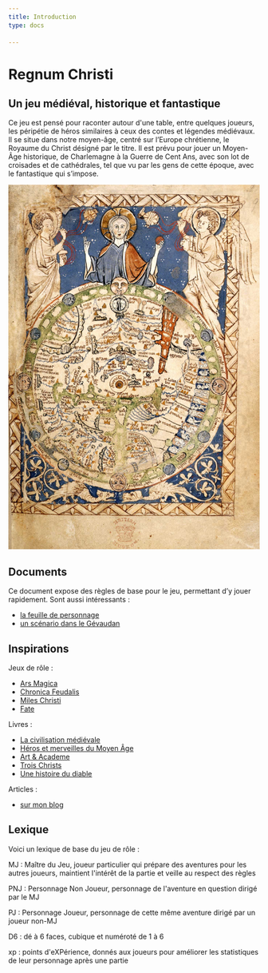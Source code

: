 ```yaml
---
title: Introduction
type: docs

---
```

# Regnum Christi

## Un jeu médiéval, historique et fantastique

Ce jeu est pensé pour raconter autour d'une table, entre quelques joueurs, les péripétie de héros similaires à ceux des contes et légendes médiévaux. Il se situe dans notre moyen-âge, centré sur l’Europe chrétienne, le Royaume du Christ désigné par le titre. Il est prévu pour jouer un Moyen-Âge historique, de Charlemagne à la Guerre de Cent Ans, avec son lot de croisades et de cathédrales, tel que vu par les gens de cette époque, avec le fantastique qui s’impose.

![Salter map](mappsalter-l.jpg)

## Documents

Ce document expose des règles de base pour le jeu, permettant d’y jouer rapidement. Sont aussi intéressants :

* [la feuille de personnage](https://docs.google.com/open?id=0B_CckUs46aGSblF2MHJpa2wtWWs)
* [un scénario dans le Gévaudan](https://docs.google.com/document/d/1XOmPMwdPxh93i9Uz1DimVHcO7uSmLE7K1iXmLJl5cDQ/edit)

## Inspirations

Jeux de rôle :

- [Ars Magica](http://www.atlas-games.com/arm5/)
- [Chronica Feudalis](http://chronicafeudalis.com/)
- [Miles Christi](http://www.legrog.org/jeux/miles-christi)
- [Fate](https://fate-srd.fr/wikifate/fatecore/start)

Livres :

- [La civilisation médiévale](http://imrryran.wordpress.com/2011/01/14/la-civilisation-medievale-de-jacques-le-goff/)
- [Héros et merveilles du Moyen Âge](http://imrryran.wordpress.com/2011/01/12/heros-et-merveilles-du-moyen-age-de-jacques-le-goff/)
- [Art &amp; Academe](http://imrryran.wordpress.com/2010/12/30/art-academe/)
- [Trois Christs](http://imrryran.wordpress.com/2011/10/02/trois-christs-de-valerie-mangin-denis-bajram-et-fabrice-neaud/)
- [Une histoire du diable](http://imrryran.wordpress.com/2011/06/21/une-histoire-du-diable-de-robert-muchembled/)

Articles :

- [sur mon blog](http://imrryran.wordpress.com/category/jeu-de-role/regnum-christi/)


## Lexique

Voici un lexique de base du jeu de rôle :

MJ
: Maître du Jeu, joueur particulier qui prépare des aventures pour les autres joueurs, maintient l'intérêt de la partie et veille au respect des règles

PNJ
: Personnage Non Joueur, personnage de l'aventure en question dirigé par le MJ

PJ
: Personnage Joueur, personnage de cette même aventure dirigé par un joueur non-MJ

D6
: dé à 6 faces, cubique et numéroté de 1 à 6

xp
: points d'eXPérience, donnés aux joueurs pour améliorer les statistiques de leur personnage après une partie
